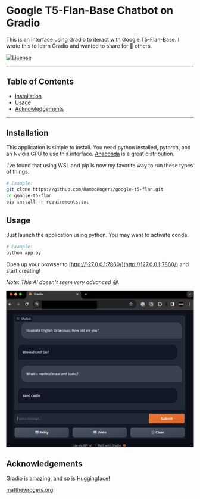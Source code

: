 # Google T5-Flan-Base Chatbot on Gradio

This is an interface using Gradio to iteract with Google T5-Flan-Base.  I wrote this to learn Gradio and wanted to share for 💪 others.  

[![License](https://img.shields.io/badge/License-MIT-blue.svg)](https://opensource.org/licenses/MIT) 

---

## Table of Contents

- [Installation](#installation)
- [Usage](#usage)
- [Acknowledgements](#acknowledgements)

---

## Installation

This application is simple to install. You need python installed, pytorch, and an Nvidia GPU to use this interface. [Anaconda](https://www.anaconda.com/download) is a great distribution.

I've found that using WSL and pip is now my favorite way to run these types of things.


```bash
# Example:
git clone https://github.com/RamboRogers/google-t5-flan.git
cd google-t5-flan
pip install -r requirements.txt
```
## Usage

Just launch the application using python.  You may want to activate conda.

```bash
# Example:
python app.py
```

Open up your browser to [http://127.0.0.1:7860/](http://127.0.0.1:7860/) and start creating!  

*Note: This AI doesn't seem very advanced 😆.*

![usage](t5-flan.png)

## Acknowledgements

[Gradio](https://www.gradio.app/) is amazing, and so is [Huggingface](https://huggingface.co/)!

[matthewrogers.org](https://matthewrogers.org)
